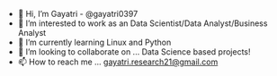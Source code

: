 - 👋 Hi, I’m Gayatri - @gayatri0397
- 👀 I’m interested to work as an Data Scientist/Data Analyst/Business Analyst
- 🌱 I’m currently learning Linux and Python 
- 💞️ I’m looking to collaborate on ... Data Science based projects! 
- 📫 How to reach me ... gayatri.research21@gmail.com

<!---
gayatri0397/gayatri0397 is a ✨ special ✨ repository because its `README.md` (this file) appears on your GitHub profile.
You can click the Preview link to take a look at your changes.
--->
